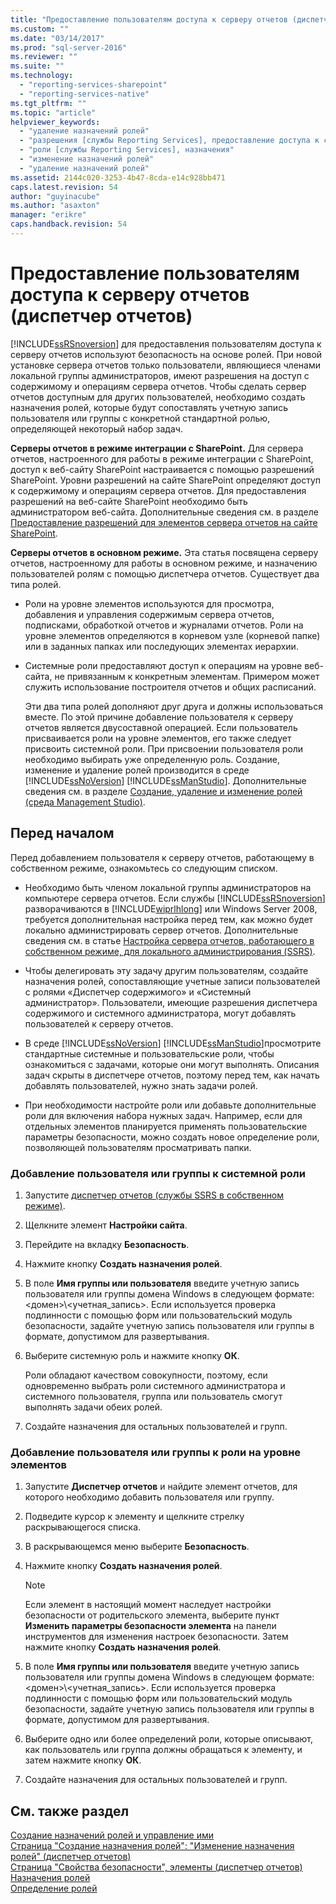 ```yaml
---
title: "Предоставление пользователям доступа к серверу отчетов (диспетчер отчетов) | Microsoft Docs"
ms.custom: ""
ms.date: "03/14/2017"
ms.prod: "sql-server-2016"
ms.reviewer: ""
ms.suite: ""
ms.technology: 
  - "reporting-services-sharepoint"
  - "reporting-services-native"
ms.tgt_pltfrm: ""
ms.topic: "article"
helpviewer_keywords: 
  - "удаление назначений ролей"
  - "разрешения [службы Reporting Services], предоставление доступа к серверу отчетов"
  - "роли [службы Reporting Services], назначения"
  - "изменение назначений ролей"
  - "удаление назначений ролей"
ms.assetid: 2144c020-3253-4b47-8cda-e14c928bb471
caps.latest.revision: 54
author: "guyinacube"
ms.author: "asaxton"
manager: "erikre"
caps.handback.revision: 54
---
```

# Предоставление пользователям доступа к серверу отчетов (диспетчер отчетов)
  [!INCLUDE[ssRSnoversion](../../includes/ssrsnoversion-md.md)] для предоставления пользователям доступа к серверу отчетов используют безопасность на основе ролей. При новой установке сервера отчетов только пользователи, являющиеся членами локальной группы администраторов, имеют разрешения на доступ с содержимому и операциям сервера отчетов. Чтобы сделать сервер отчетов доступным для других пользователей, необходимо создать назначения ролей, которые будут сопоставлять учетную запись пользователя или группы с конкретной стандартной ролью, определяющей некоторый набор задач.  
  
 **Серверы отчетов в режиме интеграции с SharePoint.** Для сервера отчетов, настроенного для работы в режиме интеграции с SharePoint, доступ к веб-сайту SharePoint настраивается с помощью разрешений SharePoint. Уровни разрешений на сайте SharePoint определяют доступ к содержимому и операциям сервера отчетов. Для предоставления разрешений на веб-сайте SharePoint необходимо быть администратором веб-сайта. Дополнительные сведения см. в разделе [Предоставление разрешений для элементов сервера отчетов на сайте SharePoint](../../reporting-services/security/granting-permissions-on-report-server-items-on-a-sharepoint-site.md).  
  
 **Серверы отчетов в основном режиме.** Эта статья посвящена серверу отчетов, настроенному для работы в основном режиме, и назначению пользователей ролям с помощью диспетчера отчетов. Существует два типа ролей.  
  
-   Роли на уровне элементов используются для просмотра, добавления и управления содержимым сервера отчетов, подписками, обработкой отчетов и журналами отчетов. Роли на уровне элементов определяются в корневом узле (корневой папке) или в заданных папках или последующих элементах иерархии.  
  
-   Системные роли предоставляют доступ к операциям на уровне веб-сайта, не привязанным к конкретным элементам. Примером может служить использование построителя отчетов и общих расписаний.  
  
     Эти два типа ролей дополняют друг друга и должны использоваться вместе. По этой причине добавление пользователя к серверу отчетов является двусоставной операцией. Если пользователь присваивается роли на уровне элементов, его также следует присвоить системной роли. При присвоении пользователя роли необходимо выбирать уже определенную роль. Создание, изменение и удаление ролей производится в среде [!INCLUDE[ssNoVersion](../../includes/ssnoversion-md.md)] [!INCLUDE[ssManStudio](../../includes/ssmanstudio-md.md)]. Дополнительные сведения см. в разделе [Создание, удаление и изменение ролей (среда Management Studio)](../../reporting-services/security/create-delete-or-modify-a-role-management-studio.md).  
  
## Перед началом  
 Перед добавлением пользователя к серверу отчетов, работающему в собственном режиме, ознакомьтесь со следующим списком.  
  
-   Необходимо быть членом локальной группы администраторов на компьютере сервера отчетов. Если службы [!INCLUDE[ssRSnoversion](../../includes/ssrsnoversion-md.md)] разворачиваются в [!INCLUDE[wiprlhlong](../../includes/wiprlhlong-md.md)] или Windows Server 2008, требуется дополнительная настройка перед тем, как можно будет локально администрировать сервер отчетов. Дополнительные сведения см. в статье [Настройка сервера отчетов, работающего в собственном режиме, для локального администрирования (SSRS)](../../reporting-services/report-server/configure-a-native-mode-report-server-for-local-administration-ssrs.md).  
  
-   Чтобы делегировать эту задачу другим пользователям, создайте назначения ролей, сопоставляющие учетные записи пользователей с ролями «Диспетчер содержимого» и «Системный администратор». Пользователи, имеющие разрешения диспетчера содержимого и системного администратора, могут добавлять пользователей к серверу отчетов.  
  
-   В среде [!INCLUDE[ssNoVersion](../../includes/ssnoversion-md.md)] [!INCLUDE[ssManStudio](../../includes/ssmanstudio-md.md)]просмотрите стандартные системные и пользовательские роли, чтобы ознакомиться с задачами, которые они могут выполнять. Описания задач скрыты в диспетчере отчетов, поэтому перед тем, как начать добавлять пользователей, нужно знать задачи ролей.  
  
-   При необходимости настройте роли или добавьте дополнительные роли для включения набора нужных задач. Например, если для отдельных элементов планируется применять пользовательские параметры безопасности, можно создать новое определение роли, позволяющей пользователям просматривать папки.  
  
### Добавление пользователя или группы к системной роли  
  
1.  Запустите [диспетчер отчетов (службы SSRS в собственном режиме)](../Topic/Report%20Manager%20%20\(SSRS%20Native%20Mode\).md).  
  
2.  Щелкните элемент **Настройки сайта**.  
  
3.  Перейдите на вкладку **Безопасность**.  
  
4.  Нажмите кнопку **Создать назначения ролей**.  
  
5.  В поле **Имя группы или пользователя** введите учетную запись пользователя или группы домена Windows в следующем формате: \<домен>\\<учетная_запись\>. Если используется проверка подлинности с помощью форм или пользовательский модуль безопасности, задайте учетную запись пользователя или группы в формате, допустимом для развертывания.  
  
6.  Выберите системную роль и нажмите кнопку **ОК**.  
  
     Роли обладают качеством совокупности, поэтому, если одновременно выбрать роли системного администратора и системного пользователя, группа или пользователь смогут выполнять задачи обеих ролей.  
  
7.  Создайте назначения для остальных пользователей и групп.  
  
### Добавление пользователя или группы к роли на уровне элементов  
  
1.  Запустите **Диспетчер отчетов** и найдите элемент отчетов, для которого необходимо добавить пользователя или группу.  
  
2.  Подведите курсор к элементу и щелкните стрелку раскрывающегося списка.  
  
3.  В раскрывающемся меню выберите **Безопасность**.  
  
4.  Нажмите кнопку **Создать назначения ролей**.  
  
    > [!NOTE]  
    >  Если элемент в настоящий момент наследует настройки безопасности от родительского элемента, выберите пункт **Изменить параметры безопасности элемента** на панели инструментов для изменения настроек безопасности. Затем нажмите кнопку **Создать назначения ролей**.  
  
5.  В поле **Имя группы или пользователя** введите учетную запись пользователя или группы домена Windows в следующем формате: \<домен>\\<учетная_запись\>. Если используется проверка подлинности с помощью форм или пользовательский модуль безопасности, задайте учетную запись пользователя или группы в формате, допустимом для развертывания.  
  
6.  Выберите одно или более определений роли, которые описывают, как пользователь или группа должны обращаться к элементу, и затем нажмите кнопку **ОК**.  
  
7.  Создайте назначения для остальных пользователей и групп.  
  
## См. также раздел  
 [Создание назначений ролей и управление ими](../../reporting-services/security/create-and-manage-role-assignments.md)   
 [Страница "Создание назначения ролей": "Изменение назначения ролей" (диспетчер отчетов)](../Topic/New%20Role%20Assignment:%20Edit%20Role%20Assignment%20Page%20\(Report%20Manager\).md)   
 [Страница "Свойства безопасности", элементы (диспетчер отчетов)](../Topic/Security%20Properties%20Page,%20Items%20\(Report%20Manager\).md)   
 [Назначения ролей](../../reporting-services/security/role-assignments.md)   
 [Определение ролей](../../reporting-services/security/role-definitions.md)  
  
  